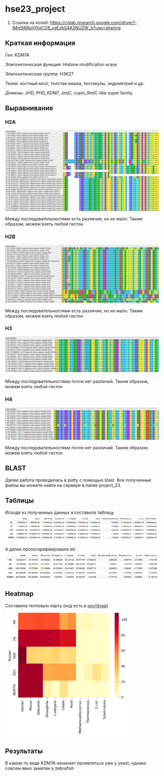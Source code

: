 # hse23_project

1. Ссылка на колаб: https://colab.research.google.com/drive/1-IMnt58RqVIXqCV8_ygEzbS4A2NUZW_b?usp=sharing
## Краткая информация
*Ген*: KDM7A

*Эпигенетическая функция*: Histone modification erase

*Эпигенетическая группа*: H3K27

*Ткани*: костный мозг, толстая кишка, тестикулы, эндометрий и др.

*Домены*: JHD, PHD_KDM7, JmjC, cupin_RmlC-like super family

## Выравнивание

### H2A
![1](https://github.com/Lenassskuh/hse23_project/blob/main/4mega.png)

Между последовательностями есть различия, но их мало. Таким образом, можем взять любой гистон


### H2B
![2](https://github.com/Lenassskuh/hse23_project/blob/main/3mega.png)

Между последовательностями есть различия, но их мало. Таким образом, можем взять любой гистон

### H3
![3](https://github.com/Lenassskuh/hse23_project/blob/main/2mega.png)

Между последовательностями почти нет различий. Таким образом, можем взять любой гистон

### H4
![4](https://github.com/Lenassskuh/hse23_project/blob/main/1mega.png)

Между последовательностями почти нет различий. Таким образом, можем взять любой гистон

## BLAST

Далее работа проводилась в putty c помощью blast. Все полученные файлы вы можете найти на сервере в папке project_23. 

## Таблицы

Исходя из полученных данных я составила таблицу 
![5](https://github.com/Lenassskuh/hse23_project/blob/main/table.png)

А далее прологарифмировала её:
![6](https://github.com/Lenassskuh/hse23_project/blob/main/table_log.png)

## Heatmap

 Составила тепловую карту (код есть в [ноутбуке](https://colab.research.google.com/drive/1-IMnt58RqVIXqCV8_ygEzbS4A2NUZW_b?usp=sharing))
 
 ![7](https://github.com/Lenassskuh/hse23_project/blob/main/heatmap.png)

 
## Результаты 

В каком-то виде KDM7A начинает проявляться уже у yeast, однако совсем явно заметен у zebrafish



